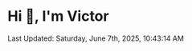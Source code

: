 <h1>Hi 👋, I'm Victor </h1>

<!--RECENT_ACTIVITY:start-->
<!--RECENT_ACTIVITY:end-->

<!--RECENT_ACTIVITY:last_update-->
Last Updated: Saturday, June 7th, 2025, 10:43:14 AM
<!--RECENT_ACTIVITY:last_update_end-->
